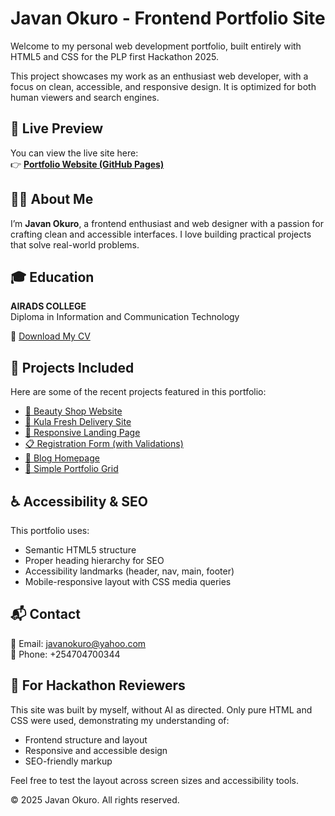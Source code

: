 # Javan Okuro - Frontend Portfolio Site

Welcome to my personal web development portfolio, built entirely with HTML5 and CSS for the PLP first Hackathon 2025.

This project showcases my work as an enthusiast web developer, with a focus on clean, accessible, and responsive design. It is optimized for both human viewers and search engines.


## 🔗 Live Preview

You can view the live site here:  
👉 **[Portfolio Website (GitHub Pages)](https://jarvano.github.io/personal_portfolio/)**


## 🧑‍💻 About Me

I’m **Javan Okuro**, a frontend enthusiast and web designer with a passion for crafting clean and accessible interfaces. I love building practical projects that solve real-world problems.

## 🎓 Education

**AIRADS COLLEGE**  
Diploma in Information and Communication Technology

📄 [Download My CV](https://drive.google.com/file/d/1aXgd8I_JBDQUr9qlrm95Nw0otZ9eoW3s/view?usp=drivesdk)


## 💼 Projects Included

Here are some of the recent projects featured in this portfolio:


- [💄 Beauty Shop Website](https://voluble-dasik-e52840.netlify.app/)  
- [🥬 Kula Fresh Delivery Site](https://vocal-alpaca-841789.netlify.app/)  
- [🚀 Responsive Landing Page](https://javanokuro.github.io/landing-page/)  
- [📋 Registration Form (with Validations)](https://javanokuro.github.io/registration-form/)  
- [📰 Blog Homepage](https://javanokuro.github.io/blog-homepage/)  
- [📱 Simple Portfolio Grid](https://javanokuro.github.io/portfolio-grid/)

## ♿ Accessibility & SEO

This portfolio uses:

- Semantic HTML5 structure
- Proper heading hierarchy for SEO
- Accessibility landmarks (header, nav, main, footer)
- Mobile-responsive layout with CSS media queries


## 📬 Contact

📧 Email: javanokuro@yahoo.com  
📱 Phone: +254704700344


## 🏁 For Hackathon Reviewers

This site was built by myself, without AI as directed. Only pure HTML and CSS were used, demonstrating my understanding of:

- Frontend structure and layout
- Responsive and accessible design
- SEO-friendly markup

Feel free to test the layout across screen sizes and accessibility tools.


© 2025 Javan Okuro. All rights reserved.
